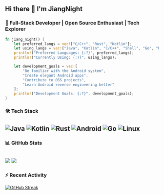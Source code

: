 ## Hi there 👋 I'm JiangNight

### 🚀 Full-Stack Developer | Open Source Enthusiast | Tech Explorer

```rust
fn jiang_night() {
    let preferred_langs = vec!["C/C++", "Rust", "Kotlin"];
    let using_langs = vec!["Java", "Kotlin", "C/C++", "Shell", "Go", "Python"];
    println!("Preferred Languages: {:?}", preferred_langs);
    println!("Currently Using: {:?}", using_langs);

    let development_goals = vec![
        "Be familiar with the Android system",
        "Create elegant Android apps",
        "Contribute to OSS projects",
        "Learn Android reverse engineering better"
    ];
    println!("Development Goals: {:?}", development_goals);
}
```
### 🛠️ Tech Stack
![Java](https://img.shields.io/badge/Java-ED8B00?style=for-the-badge&logo=openjdk&logoColor=white)
![Kotlin](https://img.shields.io/badge/Kotlin-7F52FF?style=for-the-badge&logo=kotlin&logoColor=white)
![Rust](https://img.shields.io/badge/Rust-000000?style=for-the-badge&logo=rust&logoColor=white)
![Android](https://img.shields.io/badge/Android-3DDC84?style=for-the-badge&logo=android&logoColor=white)
![Go](https://img.shields.io/badge/Go-00ADD8?style=for-the-badge&logo=go&logoColor=white)
![Linux](https://img.shields.io/badge/Linux-FCC624?style=for-the-badge&logo=linux&logoColor=black)
---
### 📊 GitHub Stats
![](https://github-readme-stats.vercel.app/api?username=Jiang-Night&show_icons=true&theme=radical)
![](https://github-readme-stats.vercel.app/api/top-langs/?username=Jiang-Night&show_icons=true&theme=radical&layout=compact)
---
### ⚡ Recent Activity
[![GitHub Streak](https://streak-stats.demolab.com/?user=Jiang-Night&theme=radical)](https://git.io/streak-stats)
